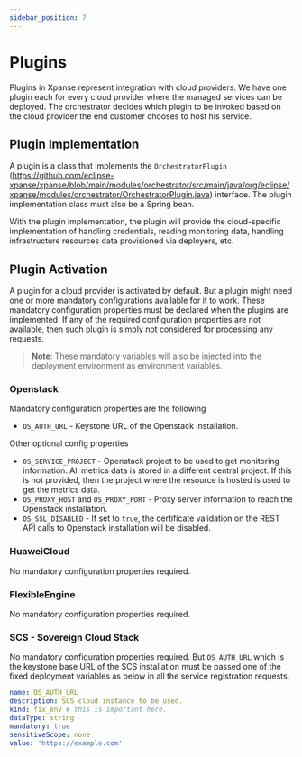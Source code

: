 ```yaml
---
sidebar_position: 7
---
```


# Plugins

Plugins in Xpanse represent integration with cloud providers.
We have one plugin each for every cloud provider where the managed services can be deployed.
The orchestrator decides which plugin to be invoked based on the cloud provider the end customer chooses to host his
service.

## Plugin Implementation

A plugin is a class that implements
the `OrchestratorPlugin` (https://github.com/eclipse-xpanse/xpanse/blob/main/modules/orchestrator/src/main/java/org/eclipse/xpanse/modules/orchestrator/OrchestratorPlugin.java)
interface.
The plugin implementation class must also be a Spring bean.

With the plugin implementation, the plugin will provide the cloud-specific implementation of handling credentials,
reading monitoring data, handling infrastructure resources data provisioned via deployers, etc.

## Plugin Activation

A plugin for a cloud provider is activated by default. But a plugin might need one or more mandatory configurations
available for it to work. These mandatory configuration properties must be declared when the plugins are implemented. If
any of the required configuration properties are not available, then such plugin is simply not considered for processing
any requests.

> **Note**: These mandatory variables will also be injected into the deployment environment as environment variables.

### Openstack

Mandatory configuration properties are the following

-   `OS_AUTH_URL` - Keystone URL of the Openstack installation.

Other optional config properties

-   `OS_SERVICE_PROJECT` - Openstack project to be used to get monitoring information. All metrics data is stored in a
    different central project. If this is not provided, then the project where the resource is hosted is used to get the
    metrics data.
-   `OS_PROXY_HOST` and `OS_PROXY_PORT` - Proxy server information to reach the Openstack installation.
-   `OS_SSL_DISABLED` - If set to `true`, the certificate validation on the REST API calls to Openstack installation will
    be disabled.

### HuaweiCloud

No mandatory configuration properties required.

### FlexibleEngine

No mandatory configuration properties required.

### SCS - Sovereign Cloud Stack

No mandatory configuration properties required.
But `OS_AUTH_URL` which is the keystone base URL of the SCS installation must be passed one of the fixed deployment variables as below in all the service registration requests.

```yaml
name: OS_AUTH_URL
description: SCS cloud instance to be used.
kind: fix_env # this is important here.
dataType: string
mandatory: true
sensitiveScope: none
value: 'https://example.com'
```
